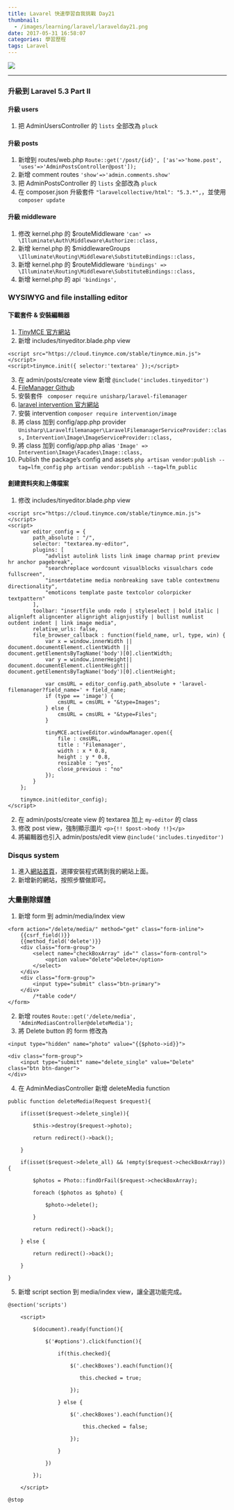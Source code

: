 ```yaml
---
title: Lavarel 快速學習自我挑戰 Day21
thumbnail:
  - /images/learning/laravel/laravelday21.png
date: 2017-05-31 16:58:07
categories: 學習歷程
tags: Laravel
---
```

<img src="/images/learning/laravel/laravelday21.png">

***
### 升級到 Laravel 5.3 Part II
#### 升級 users
1. 把 AdminUsersController 的 `lists` 全部改為 `pluck`
#### 升級 posts
1. 新增到 routes/web.php
`Route::get('/post/{id}', ['as'=>'home.post', 'uses'=>'AdminPostsController@post']);`
2. 新增 comment routes
`'show'=>'admin.comments.show'`
3. 把 AdminPostsController 的 `lists` 全部改為 `pluck`
4. 在 composer.json 升級套件 `"laravelcollective/html": "5.3.*",`，並使用 `composer update`
#### 升級 middleware
1. 修改 kernel.php 的 $routeMiddleware
`'can' => \Illuminate\Auth\Middleware\Authorize::class,`
2. 新增 kernel.php 的 $middlewareGroups
`\Illuminate\Routing\Middleware\SubstituteBindings::class,`
3. 新增 kernel.php 的 $routeMiddleware
`'bindings' => \Illuminate\Routing\Middleware\SubstituteBindings::class,`
4. 新增 kernel.php 的 api
`'bindings',`
### WYSIWYG and file installing editor
#### 下載套件 & 安裝編輯器
1. [TinyMCE 官方網站](https://www.tinymce.com/)
2. 新增 includes/tinyeditor.blade.php view
```
<script src="https://cloud.tinymce.com/stable/tinymce.min.js"></script>
<script>tinymce.init({ selector:'textarea' });</script>
```
3. 在 admin/posts/create view 新增 `@include('includes.tinyeditor')`
4. [FileManager Github](https://github.com/UniSharp/laravel-filemanager)
5. 安裝套件 ` composer require unisharp/laravel-filemanager`
6. [laravel intervention 官方網站](http://image.intervention.io/)
7. 安裝 intervention `composer require intervention/image`
8. 將 class 加到 config/app.php provider
`Unisharp\Laravelfilemanager\LaravelFilemanagerServiceProvider::class,`
`Intervention\Image\ImageServiceProvider::class,`
9. 將 class 加到 config/app.php alias
`'Image' => Intervention\Image\Facades\Image::class,`
10. Publish the package’s config and assets
`php artisan vendor:publish --tag=lfm_config`
`php artisan vendor:publish --tag=lfm_public`
#### 創建資料夾和上傳檔案
1. 修改 includes/tinyeditor.blade.php view
```
<script src="https://cloud.tinymce.com/stable/tinymce.min.js"></script>
<script>
    var editor_config = {
        path_absolute : "/",
        selector: "textarea.my-editor",
        plugins: [
            "advlist autolink lists link image charmap print preview hr anchor pagebreak",
            "searchreplace wordcount visualblocks visualchars code fullscreen",
            "insertdatetime media nonbreaking save table contextmenu directionality",
            "emoticons template paste textcolor colorpicker textpattern"
        ],
        toolbar: "insertfile undo redo | styleselect | bold italic | alignleft aligncenter alignright alignjustify | bullist numlist outdent indent | link image media",
        relative_urls: false,
        file_browser_callback : function(field_name, url, type, win) {
            var x = window.innerWidth || document.documentElement.clientWidth || document.getElementsByTagName('body')[0].clientWidth;
            var y = window.innerHeight|| document.documentElement.clientHeight|| document.getElementsByTagName('body')[0].clientHeight;

            var cmsURL = editor_config.path_absolute + 'laravel-filemanager?field_name=' + field_name;
            if (type == 'image') {
                cmsURL = cmsURL + "&type=Images";
            } else {
                cmsURL = cmsURL + "&type=Files";
            }

            tinyMCE.activeEditor.windowManager.open({
                file : cmsURL,
                title : 'Filemanager',
                width : x * 0.8,
                height : y * 0.8,
                resizable : "yes",
                close_previous : "no"
            });
        }
    };

    tinymce.init(editor_config);
</script>
```
2. 在 admin/posts/create view 的 textarea 加上 `my-editor` 的 class
3. 修改 post view，強制顯示圖片
`<p>{!! $post->body !!}</p>`
4. 將編輯器也引入 admin/posts/edit view
`@include('includes.tinyeditor')`
### Disqus system
1. 進入[網站首頁](https://disqus.com/)，選擇安裝程式碼到我的網站上面。
2. 新增新的網站，按照步驟做即可。
### 大量刪除媒體
1. 新增 form 到 admin/media/index view
```
<form action="/delete/media/" method="get" class="form-inline">
    {{csrf_field()}}        
    {{method_field('delete')}}
    <div class="form-group">
        <select name="checkBoxArray" id="" class="form-control">
            <option value="delete">Delete</option>
        </select>
    </div>
    <div class="form-group">
        <input type="submit" class="btn-primary">
    </div>
        /*table code*/
</form>
```
2. 新增 routes
`Route::get('/delete/media', 'AdminMediasController@deleteMedia');`
3. 將 Delete button 的 form 修改為
```
<input type="hidden" name="photo" value="{{$photo->id}}">

<div class="form-group">
    <input type="submit" name="delete_single" value="Delete" class="btn btn-danger">
</div>
```
4. 在 AdminMediasController 新增 deleteMedia function
```
public function deleteMedia(Request $request){

    if(isset($request->delete_single)){

        $this->destroy($request->photo);

        return redirect()->back();

    }

    if(isset($request->delete_all) && !empty($request->checkBoxArray)){

        $photos = Photo::findOrFail($request->checkBoxArray);

        foreach ($photos as $photo) {

            $photo->delete();

        }

        return redirect()->back();

    } else {

        return redirect()->back();

    }

}
```
5. 新增 script section 到 media/index view，讓全選功能完成。
```
@section('scripts')

    <script>

        $(document).ready(function(){

            $('#options').click(function(){

                if(this.checked){

                    $('.checkBoxes').each(function(){

                       this.checked = true;

                    });

                } else {

                    $('.checkBoxes').each(function(){

                        this.checked = false;

                    });

                }
                
            })

        });

    </script>

@stop
```